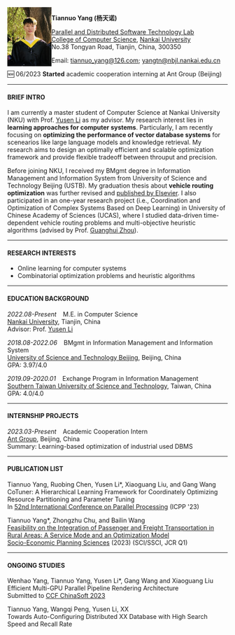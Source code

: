 <img align="left" src="./本科学士服.jpg" width = '101' height ='135'>

**Tiannuo Yang (杨天诺)**  
<!-- Master Student   -->
[Parallel and Distributed Software Technology Lab](https://nbjl.nankai.edu.cn/)   
[College of Computer Science](https://encc.nankai.edu.cn/), [Nankai University](https://en.nankai.edu.cn/)  
No.38 Tongyan Road, Tianjin, China, 300350


Email: <tiannuo_yang@126.com>; <yangtn@nbjl.nankai.edu.cn>

🆕 06/2023 **Started** academic cooperation interning at Ant Group (Beijing)  
<!-- 🆕 06/2022 **Graduated** officially from University of Science and Technology Beijing -->

---
#### BRIEF INTRO
I am currently a master student of Computer Science at Nankai University (NKU) with Prof. [Yusen Li](https://cc.nankai.edu.cn/2021/0323/c13619a516700/page.htm) as my advisor. 
My research interest lies in **learning approaches for computer systems**. Particularly, I am recently focusing on **optimizing the performance of vector database systems** for scenearios like large language models and knowledge retrieval. My research aims to design an optimally efficient and scalable optimization framework and provide flexible tradeoff between throuput and precision.

Before joining NKU, I received my BMgmt degree in Information Management and Information System from University of Science and Technology Beijing (USTB). My graduation thesis about **vehicle routing optimization** was further revised and [published by Elsevier](https://www.sciencedirect.com/science/article/abs/pii/S0038012123001775). 
I also participated in an one-year research project (i.e., Coordination and Optimization of Complex Systems Based on Deep Learning) in University of Chinese Academy of Sciences (UCAS), where I studied data-driven time-dependent vehicle routing problems and multi-objective heuristic algorithms (advised by Prof. [Guanghui Zhou](https://people.ucas.ac.cn/~zhouguanghui?language=en)).

<!-- https://www.cs.purdue.edu/homes/choi293/index.html -->

---
#### RESEARCH INTERESTS

- Online learning for computer systems
- Combinatorial optimization problems and heuristic algorithms

---
#### EDUCATION BACKGROUND

*2022.08-Present* &ensp; M.E. in Computer Science  
[Nankai University](https://en.ustb.edu.cn/), Tianjin, China  
Advisor: Prof. [Yusen Li](https://cc.nankai.edu.cn/2021/0323/c13619a516700/page.htm)

*2018.08-2022.06* &ensp; BMgmt in Information Management and Information System  
[University of Science and Technology Beijing](https://en.ustb.edu.cn/), Beijing, China  
GPA: 3.97/4.0

*2019.09-2020.01* &ensp; Exchange Program in Information Management  
[Southern Taiwan University of Science and Technology](https://www.stust.edu.tw/en/), Taiwan, China  
GPA: 4.0/4.0

---
#### INTERNSHIP PROJECTS
*2023.03-Present* &ensp; Academic Cooperation Intern  
[Ant Group](https://www.antgroup.com/en/), Beijing, China  
Summary: Learning-based optimization of industrial used DBMS

---
#### PUBLICATION LIST
Tiannuo Yang, Ruobing Chen, Yusen Li\*, Xiaoguang Liu, and Gang Wang  
CoTuner: A Hierarchical Learning Framework for Coordinately Optimizing Resource Partitioning and Parameter Tuning  
In [52nd International Conference on Parallel Processing](https://icpp23.sci.utah.edu/) (ICPP '23)

Tiannuo Yang\*, Zhongzhu Chu, and Bailin Wang  
[Feasibility on the Integration of Passenger and Freight Transportation in Rural Areas: A Service Mode and an Optimization Model](https://www.sciencedirect.com/science/article/abs/pii/S0038012123001775)  
[Socio-Economic Planning Sciences](https://www.sciencedirect.com/journal/socio-economic-planning-sciences) (2023) (SCI/SSCI, JCR Q1)

---
#### ONGOING STUDIES
Wenhao Yang, Tiannuo Yang, Yusen Li\*, Gang Wang and Xiaoguang Liu  
Efficient Multi-GPU Parallel Pipeline Rendering Architecture  
Submitted to [CCF ChinaSoft 2023](https://chinasoft.ccf.org.cn/)

Tiannuo Yang, Wangqi Peng, Yusen Li, XX  
Towards Auto-Configuring Distributed XX Database with High Search Speed and Recall Rate

